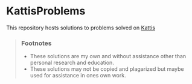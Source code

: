 # KattisProblems

This repository hosts solutions to problems solved on [Kattis](https://open.kattis.com/)

> ### Footnotes
> - These solutions are my own and without assistance other than personal research and education.
> - These solutions may not be copied and plagarized but maybe used for assistance in ones own work.
